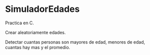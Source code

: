 # SimuladorEdades
Practica en C.

Crear aleatoriamente edades.

Detectar cuantas personas son mayores de edad, menores de edad, cuantas hay mas y el promedio.
